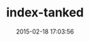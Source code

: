 ---
layout: post
title:  "index-tanked"
repo:   "zencoder/index-tanked"
date:   2015-02-18 17:03:56
gemurl: http://github.com/zencoder/index-tanked
---